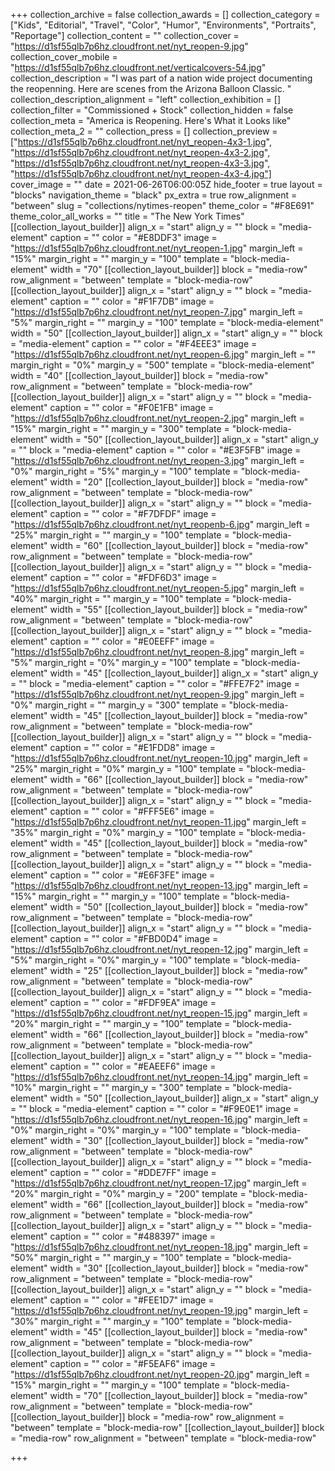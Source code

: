 +++
collection_archive = false
collection_awards = []
collection_category = ["Kids", "Editorial", "Travel", "Color", "Humor", "Environments", "Portraits", "Reportage"]
collection_content = ""
collection_cover = "https://d1sf55qlb7p6hz.cloudfront.net/nyt_reopen-9.jpg"
collection_cover_mobile = "https://d1sf55qlb7p6hz.cloudfront.net/verticalcovers-54.jpg"
collection_description = "I was part of a nation wide project documenting the reopenning. Here are scenes from the Arizona Balloon Classic. "
collection_description_alignment = "left"
collection_exhibition = []
collection_filter = "Commissioned + Stock"
collection_hidden = false
collection_meta = "America is Reopening. Here's What it Looks like"
collection_meta_2 = ""
collection_press = []
collection_preview = ["https://d1sf55qlb7p6hz.cloudfront.net/nyt_reopen-4x3-1.jpg", "https://d1sf55qlb7p6hz.cloudfront.net/nyt_reopen-4x3-2.jpg", "https://d1sf55qlb7p6hz.cloudfront.net/nyt_reopen-4x3-3.jpg", "https://d1sf55qlb7p6hz.cloudfront.net/nyt_reopen-4x3-4.jpg"]
cover_image = ""
date = 2021-06-26T06:00:05Z
hide_footer = true
layout = "blocks"
navigation_theme = "black"
px_extra = true
row_alignment = "between"
slug = "collections/nytimes-reopen"
theme_color = "#F8E691"
theme_color_all_works = ""
title = "The New York Times"
[[collection_layout_builder]]
align_x = "start"
align_y = ""
block = "media-element"
caption = ""
color = "#E8DDF3"
image = "https://d1sf55qlb7p6hz.cloudfront.net/nyt_reopen-1.jpg"
margin_left = "15%"
margin_right = ""
margin_y = "100"
template = "block-media-element"
width = "70"
[[collection_layout_builder]]
block = "media-row"
row_alignment = "between"
template = "block-media-row"
[[collection_layout_builder]]
align_x = "start"
align_y = ""
block = "media-element"
caption = ""
color = "#F1F7DB"
image = "https://d1sf55qlb7p6hz.cloudfront.net/nyt_reopen-7.jpg"
margin_left = "5%"
margin_right = ""
margin_y = "100"
template = "block-media-element"
width = "50"
[[collection_layout_builder]]
align_x = "start"
align_y = ""
block = "media-element"
caption = ""
color = "#F4EEE3"
image = "https://d1sf55qlb7p6hz.cloudfront.net/nyt_reopen-6.jpg"
margin_left = ""
margin_right = "0%"
margin_y = "500"
template = "block-media-element"
width = "40"
[[collection_layout_builder]]
block = "media-row"
row_alignment = "between"
template = "block-media-row"
[[collection_layout_builder]]
align_x = "start"
align_y = ""
block = "media-element"
caption = ""
color = "#F0E1FB"
image = "https://d1sf55qlb7p6hz.cloudfront.net/nyt_reopen-2.jpg"
margin_left = "15%"
margin_right = ""
margin_y = "300"
template = "block-media-element"
width = "50"
[[collection_layout_builder]]
align_x = "start"
align_y = ""
block = "media-element"
caption = ""
color = "#E3F5FB"
image = "https://d1sf55qlb7p6hz.cloudfront.net/nyt_reopen-3.jpg"
margin_left = "0%"
margin_right = "5%"
margin_y = "100"
template = "block-media-element"
width = "20"
[[collection_layout_builder]]
block = "media-row"
row_alignment = "between"
template = "block-media-row"
[[collection_layout_builder]]
align_x = "start"
align_y = ""
block = "media-element"
caption = ""
color = "#F7DFDF"
image = "https://d1sf55qlb7p6hz.cloudfront.net/nyt_reopenb-6.jpg"
margin_left = "25%"
margin_right = ""
margin_y = "100"
template = "block-media-element"
width = "60"
[[collection_layout_builder]]
block = "media-row"
row_alignment = "between"
template = "block-media-row"
[[collection_layout_builder]]
align_x = "start"
align_y = ""
block = "media-element"
caption = ""
color = "#FDF6D3"
image = "https://d1sf55qlb7p6hz.cloudfront.net/nyt_reopen-5.jpg"
margin_left = "40%"
margin_right = ""
margin_y = "100"
template = "block-media-element"
width = "55"
[[collection_layout_builder]]
block = "media-row"
row_alignment = "between"
template = "block-media-row"
[[collection_layout_builder]]
align_x = "start"
align_y = ""
block = "media-element"
caption = ""
color = "#E0EEFF"
image = "https://d1sf55qlb7p6hz.cloudfront.net/nyt_reopen-8.jpg"
margin_left = "5%"
margin_right = "0%"
margin_y = "100"
template = "block-media-element"
width = "45"
[[collection_layout_builder]]
align_x = "start"
align_y = ""
block = "media-element"
caption = ""
color = "#FFE7F2"
image = "https://d1sf55qlb7p6hz.cloudfront.net/nyt_reopen-9.jpg"
margin_left = "0%"
margin_right = ""
margin_y = "300"
template = "block-media-element"
width = "45"
[[collection_layout_builder]]
block = "media-row"
row_alignment = "between"
template = "block-media-row"
[[collection_layout_builder]]
align_x = "start"
align_y = ""
block = "media-element"
caption = ""
color = "#E1FDD8"
image = "https://d1sf55qlb7p6hz.cloudfront.net/nyt_reopen-10.jpg"
margin_left = "25%"
margin_right = "0%"
margin_y = "100"
template = "block-media-element"
width = "66"
[[collection_layout_builder]]
block = "media-row"
row_alignment = "between"
template = "block-media-row"
[[collection_layout_builder]]
align_x = "start"
align_y = ""
block = "media-element"
caption = ""
color = "#FFF5E6"
image = "https://d1sf55qlb7p6hz.cloudfront.net/nyt_reopen-11.jpg"
margin_left = "35%"
margin_right = "0%"
margin_y = "100"
template = "block-media-element"
width = "45"
[[collection_layout_builder]]
block = "media-row"
row_alignment = "between"
template = "block-media-row"
[[collection_layout_builder]]
align_x = "start"
align_y = ""
block = "media-element"
caption = ""
color = "#E6F3FE"
image = "https://d1sf55qlb7p6hz.cloudfront.net/nyt_reopen-13.jpg"
margin_left = "15%"
margin_right = ""
margin_y = "100"
template = "block-media-element"
width = "50"
[[collection_layout_builder]]
block = "media-row"
row_alignment = "between"
template = "block-media-row"
[[collection_layout_builder]]
align_x = "start"
align_y = ""
block = "media-element"
caption = ""
color = "#FBD0D4"
image = "https://d1sf55qlb7p6hz.cloudfront.net/nyt_reopen-12.jpg"
margin_left = "5%"
margin_right = "0%"
margin_y = "100"
template = "block-media-element"
width = "25"
[[collection_layout_builder]]
block = "media-row"
row_alignment = "between"
template = "block-media-row"
[[collection_layout_builder]]
align_x = "start"
align_y = ""
block = "media-element"
caption = ""
color = "#FDF9EA"
image = "https://d1sf55qlb7p6hz.cloudfront.net/nyt_reopen-15.jpg"
margin_left = "20%"
margin_right = ""
margin_y = "100"
template = "block-media-element"
width = "66"
[[collection_layout_builder]]
block = "media-row"
row_alignment = "between"
template = "block-media-row"
[[collection_layout_builder]]
align_x = "start"
align_y = ""
block = "media-element"
caption = ""
color = "#EAEEF6"
image = "https://d1sf55qlb7p6hz.cloudfront.net/nyt_reopen-14.jpg"
margin_left = "10%"
margin_right = ""
margin_y = "300"
template = "block-media-element"
width = "50"
[[collection_layout_builder]]
align_x = "start"
align_y = ""
block = "media-element"
caption = ""
color = "#F9E0E1"
image = "https://d1sf55qlb7p6hz.cloudfront.net/nyt_reopen-16.jpg"
margin_left = "0%"
margin_right = "0%"
margin_y = "100"
template = "block-media-element"
width = "30"
[[collection_layout_builder]]
block = "media-row"
row_alignment = "between"
template = "block-media-row"
[[collection_layout_builder]]
align_x = "start"
align_y = ""
block = "media-element"
caption = ""
color = "#DDE7FF"
image = "https://d1sf55qlb7p6hz.cloudfront.net/nyt_reopen-17.jpg"
margin_left = "20%"
margin_right = "0%"
margin_y = "200"
template = "block-media-element"
width = "66"
[[collection_layout_builder]]
block = "media-row"
row_alignment = "between"
template = "block-media-row"
[[collection_layout_builder]]
align_x = "start"
align_y = ""
block = "media-element"
caption = ""
color = "#488397"
image = "https://d1sf55qlb7p6hz.cloudfront.net/nyt_reopen-18.jpg"
margin_left = "50%"
margin_right = ""
margin_y = "100"
template = "block-media-element"
width = "30"
[[collection_layout_builder]]
block = "media-row"
row_alignment = "between"
template = "block-media-row"
[[collection_layout_builder]]
align_x = "start"
align_y = ""
block = "media-element"
caption = ""
color = "#FEE1D7"
image = "https://d1sf55qlb7p6hz.cloudfront.net/nyt_reopen-19.jpg"
margin_left = "30%"
margin_right = ""
margin_y = "100"
template = "block-media-element"
width = "45"
[[collection_layout_builder]]
block = "media-row"
row_alignment = "between"
template = "block-media-row"
[[collection_layout_builder]]
align_x = "start"
align_y = ""
block = "media-element"
caption = ""
color = "#F5EAF6"
image = "https://d1sf55qlb7p6hz.cloudfront.net/nyt_reopen-20.jpg"
margin_left = "15%"
margin_right = ""
margin_y = "100"
template = "block-media-element"
width = "70"
[[collection_layout_builder]]
block = "media-row"
row_alignment = "between"
template = "block-media-row"
[[collection_layout_builder]]
block = "media-row"
row_alignment = "between"
template = "block-media-row"
[[collection_layout_builder]]
block = "media-row"
row_alignment = "between"
template = "block-media-row"

+++
